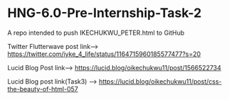 # HNG-6.0-Pre-Internship-Task-2
A repo intended to push IKECHUKWU_PETER.html to GitHub

Twitter Flutterwave post link-->
https://twitter.com/iyke_4_life/status/1164715960185577477?s=20

Lucid Blog Post link-->
https://lucid.blog/oikechukwu11/post/1566522734

Lucid Blog post link(Task3) -->
https://lucid.blog/oikechukwu11/post/css-the-beauty-of-html-057
